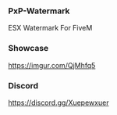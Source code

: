 ### PxP-Watermark
ESX Watermark For FiveM

### Showcase
https://imgur.com/QjMhfq5

### Discord
https://discord.gg/Xuepewxuer
